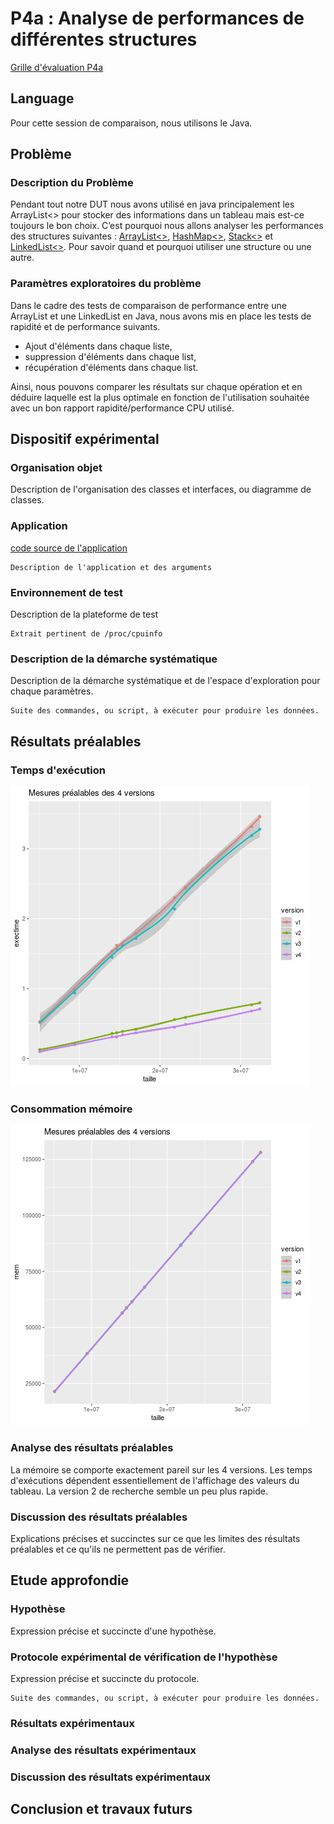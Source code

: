 # P4a : Analyse de performances de différentes structures

[Grille d'évaluation P4a](Evaluation.md)

## Language

Pour cette session de comparaison, nous utilisons le Java.

## Problème

### Description du Problème

Pendant tout notre DUT nous avons utilisé en java principalement les ArrayList<> pour stocker des informations dans un tableau mais est-ce toujours le bon choix. C’est pourquoi nous allons analyser les performances des structures suivantes : [ArrayList<>](https://docs.oracle.com/javase/7/docs/api/java/util/ArrayList.html), [HashMap<>](https://docs.oracle.com/javase/7/docs/api/java/util/HashMap.html), [Stack<>](https://docs.oracle.com/javase/7/docs/api/java/util/Stack.html) et [LinkedList<>](https://docs.oracle.com/javase/7/docs/api/java/util/LinkedList.html). Pour savoir quand et pourquoi utiliser une structure ou une autre.

### Paramètres exploratoires du problème

Dans le cadre des tests de comparaison de performance entre une ArrayList et une LinkedList en Java, nous avons mis en place les tests de rapidité et de performance suivants.

- Ajout d'éléments dans chaque liste,
- suppression d'éléments dans chaque list,
- récupération d'éléments dans chaque list.

Ainsi, nous pouvons comparer les résultats sur chaque opération et en déduire laquelle est la plus optimale en fonction de l'utilisation souhaitée avec un bon rapport rapidité/performance CPU utilisé.

## Dispositif expérimental

### Organisation objet

Description de l'organisation des classes et interfaces, ou diagramme de classes.

### Application

[code source de l'application](chemin)
```
Description de l'application et des arguments
```

### Environnement de test

Description de la plateforme de test
```
Extrait pertinent de /proc/cpuinfo
```

### Description de la démarche systématique

Description de la démarche systématique et de l'espace d'exploration pour chaque paramètres.

```
Suite des commandes, ou script, à exécuter pour produire les données.
```

## Résultats préalables

### Temps d'exécution

![plot](prealable.png)

### Consommation mémoire

![plot](prealable-mem.png)

### Analyse des résultats préalables

La mémoire se comporte exactement pareil sur les 4 versions.
Les temps d'exécutions dépendent essentiellement de l'affichage des valeurs du tableau.
La version 2 de recherche semble un peu plus rapide.

### Discussion des résultats préalables

Explications précises et succinctes sur ce que les limites des résultats
préalables et ce qu'ils ne permettent pas de vérifier.

## Etude approfondie

### Hypothèse

Expression précise et succincte d'une hypothèse.

### Protocole expérimental de vérification de l'hypothèse

Expression précise et succincte du protocole.

```
Suite des commandes, ou script, à exécuter pour produire les données.
```

### Résultats expérimentaux

### Analyse des résultats expérimentaux

### Discussion des résultats expérimentaux

## Conclusion et travaux futurs
